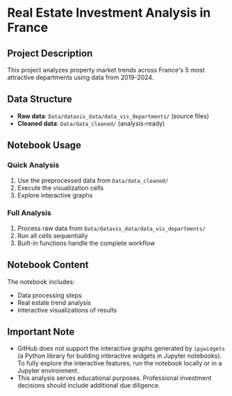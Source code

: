 # Real Estate Investment Analysis in France

## Project Description
This project analyzes property market trends across France's 5 most attractive departments using data from 2019-2024.

## Data Structure
- **Raw data**: `Data/datavis_data/data_vis_departments/` (source files)
- **Cleaned data**: `Data/data_cleaned/` (analysis-ready)

## Notebook Usage

### Quick Analysis
1. Use the preprocessed data from `Data/data_cleaned/`
2. Execute the visualization cells
3. Explore interactive graphs

### Full Analysis
1. Process raw data from `Data/datavis_data/data_vis_departments/`
2. Run all cells sequentially
3. Built-in functions handle the complete workflow

## Notebook Content
The notebook includes:
- Data processing steps
- Real estate trend analysis
- Interactive visualizations of results

## Important Note
- GitHub does not support the interactive graphs generated by `ipywidgets` (a Python library for building interactive widgets in Jupyter notebooks). To fully explore the interactive features, run the notebook locally or in a Jupyter environment.
- This analysis serves educational purposes. Professional investment decisions should include additional due diligence.
